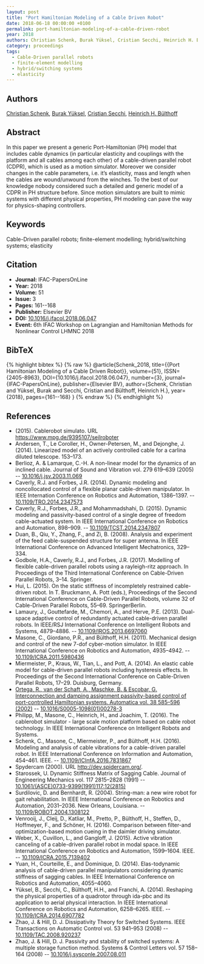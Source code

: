 ```yaml
---
layout: post
title: "Port Hamiltonian Modeling of a Cable Driven Robot"
date: 2018-06-18 00:00:00 +0100
permalink: port-hamiltonian-modeling-of-a-cable-driven-robot
year: 2018
authors: Christian Schenk, Burak Yüksel, Cristian Secchi, Heinrich H. Bülthoff
category: proceedings
tags:
  - Cable-Driven parallel robots
  - finite-element modelling
  - hybrid/switching systems
  - elasticity
---
```

 
## Authors
[Christian Schenk](authors/christian_schenk), [Burak Yüksel](authors/burak_yuksel), [Cristian Secchi](authors/cristian_secchi), [Heinrich H. Bülthoff](authors/heinrich_h_bulthoff)
 
## Abstract
In this paper we present a generic Port-Hamiltonian (PH) model that includes cable dynamics (in particular elasticity and couplings with the platform and all cables among each other) of a cable-driven parallel robot (CDPR), which is used as a motion simulator. Moreover we consider changes in the cable parameters, i.e. it’s elasticity, mass and length when the cables are wound/unwound from the winches. To the best of our knowledge nobody considered such a detailed and generic model of a CDPR in PH structure before. Since motion simulators are built to mimic systems with different physical properties, PH modeling can pave the way for physics-shaping controllers.
 
## Keywords
Cable-Driven parallel robots; finite-element modelling; hybrid/switching systems; elasticity
 
## Citation
- **Journal:** IFAC-PapersOnLine
- **Year:** 2018
- **Volume:** 51
- **Issue:** 3
- **Pages:** 161--168
- **Publisher:** Elsevier BV
- **DOI:** [10.1016/j.ifacol.2018.06.047](https://doi.org/10.1016/j.ifacol.2018.06.047)
- **Event:** 6th IFAC Workshop on Lagrangian and Hamiltonian Methods for Nonlinear Control LHMNC 2018
 
## BibTeX
{% highlight bibtex %}
{% raw %}
@article{Schenk_2018,
  title={{Port Hamiltonian Modeling of a Cable Driven Robot}},
  volume={51},
  ISSN={2405-8963},
  DOI={10.1016/j.ifacol.2018.06.047},
  number={3},
  journal={IFAC-PapersOnLine},
  publisher={Elsevier BV},
  author={Schenk, Christian and Yüksel, Burak and Secchi, Cristian and Bülthoff, Heinrich H.},
  year={2018},
  pages={161--168}
}
{% endraw %}
{% endhighlight %}
 
## References
- (2015). Cablerobot simulato. URL https://www.mpg.de/9395107/seilroboter
- Andersen, T., Le Coroller, H., Owner-Petersen, M., and Dejonghe, J. (2014). Linearized model of an actively controlled cable for a carlina diluted telescope. 153–173.
- Berlioz, A. & Lamarque, C.-H. A non-linear model for the dynamics of an inclined cable. Journal of Sound and Vibration vol. 279 619–639 (2005) -- [10.1016/j.jsv.2003.11.069](https://doi.org/10.1016/j.jsv.2003.11.069)
- Caverly, R.J. and Forbes, J.R. (2014). Dynamic modeling and noncollocated control of a flexible planar cable-driven manipulator. In IEEE Internation Conference on Robotics and Automation, 1386–1397. -- [10.1109/TRO.2014.2347573](https://doi.org/10.1109/TRO.2014.2347573)
- Caverly, R.J., Forbes, J.R., and Mohammadshahi, D. (2015). Dynamic modeling and passivity-based control of a single degree of freedom cable-actuated system. In IEEE International Conference on Robotics and Automation, 898–909. -- [10.1109/TCST.2014.2347807](https://doi.org/10.1109/TCST.2014.2347807)
- Duan, B., Qiu, Y., Zhang, F., and Zi, B. (2008). Analysis and experiment of the feed cable-suspended structure for super antenna. In IEEE International Conference on Advanced Intelligent Mechatronics, 329–334.
- Godbole, H.A., Caverly, R.J., and Forbes, J.R. (2017). Modelling of flexible cable-driven parallel robots using a rayleigh-ritz approach. In Proceedings of the Third International Conference on Cable-Driven Parallel Robots, 3–14. Springer.
- Hui, L. (2015). On the static stiffness of incompletely restrained cable-driven robot. In T. Bruckmann, A. Pott (eds.), Proceedings of the Second International Conference on Cable-Driven Parallel Robots, volume 32 of Cable-Driven Parallel Robots, 55–69. SpringerBerlin.
- Lamaury, J., Gouttefarde, M., Chemori, A., and Herve, P.E. (2013). Dual-space adaptive control of redundantly actuated cable-driven parallel robots. In IEEE/RSJ International Conference on Intelligent Robots and Systems, 4879–4886. -- [10.1109/IROS.2013.6697060](https://doi.org/10.1109/IROS.2013.6697060)
- Masone, C., Giordano, P.R., and Bülthoff, H.H. (2011). Mechanical design and control of the new 7-dof cyber-motion simulator. In IEEE International Conference on Robotics and Automation, 4935–4942. -- [10.1109/ICRA.2011.5980436](https://doi.org/10.1109/ICRA.2011.5980436)
- Miermeister, P., Kraus, W., Tian, L., and Pott, A. (2014). An elastic cable model for cable-driven parallel robots including hysteresis effects. In Proceedings of the Second International Conference on Cable-Driven Parallel Robots, 17–29. Duisburg, Germany.
- [Ortega, R., van der Schaft, A., Maschke, B. & Escobar, G. Interconnection and damping assignment passivity-based control of port-controlled Hamiltonian systems. Automatica vol. 38 585–596 (2002)](interconnection-and-damping-assignment-passivity-based-control-of-port-controlled-hamiltonian-systems) -- [10.1016/S0005-1098(01)00278-3](https://doi.org/10.1016/S0005-1098(01)00278-3)
- Philipp, M., Masone, C., Heinrich, H., and Joachim, T. (2016). The cablerobot simulator - large scale motion platform based on cable robot technology. In IEEE International Conference on Intelligent Robots and Systems.
- Schenk, C., Masone, C., Miermeister, P., and Bülthoff, H.H. (2016). Modeling and analysis of cable vibrations for a cable-driven parallel robot. In IEEE International Conference on Information and Automation, 454–461. IEEE. -- [10.1109/ICInfA.2016.7831867](https://doi.org/10.1109/ICInfA.2016.7831867)
- Spydercam (2000). URL http://dev.spidercam.org/.
- Starossek, U. Dynamic Stiffness Matrix of Sagging Cable. Journal of Engineering Mechanics vol. 117 2815–2828 (1991) -- [10.1061/(ASCE)0733-9399(1991)117:12(2815)](https://doi.org/10.1061/(ASCE)0733-9399(1991)117:12(2815))
- Surdilovic, D. and Bernhardt, R. (2004). String-man: a new wire robot for gait rehabilitation. In IEEE International Conference on Robotics and Automation, 2031–2036. New Orleans, Louisiana. -- [10.1109/ROBOT.2004.1308122](https://doi.org/10.1109/ROBOT.2004.1308122)
- Venrooij, J., Cleij, D., Katliar, M., Pretto, P., Bülthoff, H., Steffen, D., Hoffmeyer, F., and Schöner, H. (2016). Comparison between filter-and optimization-based motion cueing in the daimler driving simulator.
- Weber, X., Cuvillon, L., and Gangloff, J. (2015). Active vibration canceling of a cable-driven parallel robot in modal space. In IEEE International Conference on Robotics and Automation, 1599–1604. IEEE. -- [10.1109/ICRA.2015.7139402](https://doi.org/10.1109/ICRA.2015.7139402)
- Yuan, H., Courteille, E., and Dominique, D. (2014). Elas-todynamic analysis of cable-driven parallel manipulators considering dynamic stiffness of sagging cables. In IEEE International Conference on Robotics and Automation, 4055–4060.
- Yüksel, B., Secchi, C., Bülthoff, H.H., and Franchi, A. (2014). Reshaping the physical properties of a quadrotor through ida-pbc and its application to aerial physical interaction. In IEEE International Conference on Robotics and Automation, 6258–6265. IEEE. -- [10.1109/ICRA.2014.6907782](https://doi.org/10.1109/ICRA.2014.6907782)
- Zhao, J. & Hill, D. J. Dissipativity Theory for Switched Systems. IEEE Transactions on Automatic Control vol. 53 941–953 (2008) -- [10.1109/TAC.2008.920237](https://doi.org/10.1109/TAC.2008.920237)
- Zhao, J. & Hill, D. J. Passivity and stability of switched systems: A multiple storage function method. Systems &amp; Control Letters vol. 57 158–164 (2008) -- [10.1016/j.sysconle.2007.08.011](https://doi.org/10.1016/j.sysconle.2007.08.011)

